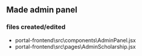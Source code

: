 ## Made admin panel 
###  files created/edited
- portal-frontend\src\components\AdminPanel.jsx
- portal-frontend\src\pages\AdminScholarship.jsx